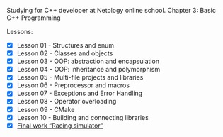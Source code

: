Studying for C++ developer at Netology online school. 
Chapter 3: Basic C++ Programming

Lessons:
- [x] Lesson 01 - Structures and enum
- [x] Lesson 02 - Classes and objects
- [x] Lesson 03 - OOP: abstraction and encapsulation
- [x] Lesson 04 - OOP: inheritance and polymorphism
- [x] Lesson 05 - Multi-file projects and libraries
- [x] Lesson 06 - Preprocessor and macros
- [x] Lesson 07 - Exceptions and Error Handling
- [x] Lesson 08 - Operator overloading
- [x] Lesson 09 - CMake
- [x] Lesson 10 - Building and connecting libraries
- [x] [Final work “Racing simulator”](https://github.com/Alexander-Eismont/Final_works/tree/main/Racing%20Simulator)
